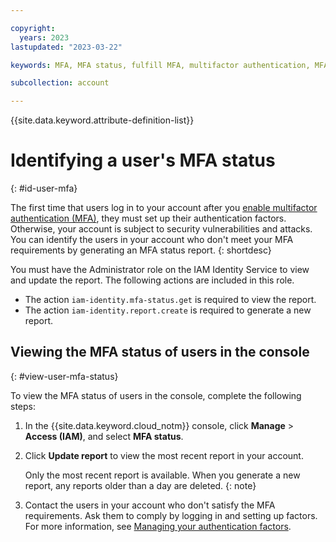 ```yaml
---

copyright:
  years: 2023
lastupdated: "2023-03-22"

keywords: MFA, MFA status, fulfill MFA, multifactor authentication, MFA requirement, MFA report

subcollection: account

---
```


{{site.data.keyword.attribute-definition-list}}

# Identifying a user's MFA status
{: #id-user-mfa}

The first time that users log in to your account after you [enable multifactor authentication (MFA)](/docs/account?topic=account-enablemfa), they must set up their authentication factors. Otherwise, your account is subject to security vulnerabilities and attacks. You can identify the users in your account who don't meet your MFA requirements by generating an MFA status report.
{: shortdesc}

You must have the Administrator role on the IAM Identity Service to view and update the report. The following actions are included in this role.
- The action `iam-identity.mfa-status.get` is required to view the report.
- The action `iam-identity.report.create` is required to generate a new report.

## Viewing the MFA status of users in the console
{: #view-user-mfa-status}

To view the MFA status of users in the console, complete the following steps:

1. In the {{site.data.keyword.cloud_notm}} console, click **Manage** > **Access (IAM)**, and select **MFA status**.
2. Click **Update report** to view the most recent report in your account. 

   Only the most recent report is available. When you generate a new report, any reports older than a day are deleted.
   {: note}

3. Contact the users in your account who don't satisfy the MFA requirements. Ask them to comply by logging in and setting up factors. For more information, see [Managing your authentication factors](/docs/account?topic=account-verification-authentication#auth-factors).

